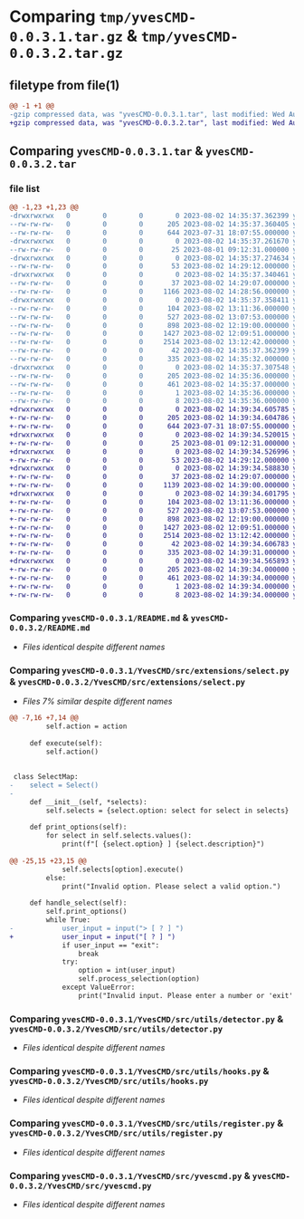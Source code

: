 # Comparing `tmp/yvesCMD-0.0.3.1.tar.gz` & `tmp/yvesCMD-0.0.3.2.tar.gz`

## filetype from file(1)

```diff
@@ -1 +1 @@
-gzip compressed data, was "yvesCMD-0.0.3.1.tar", last modified: Wed Aug  2 14:35:37 2023, max compression
+gzip compressed data, was "yvesCMD-0.0.3.2.tar", last modified: Wed Aug  2 14:39:34 2023, max compression
```

## Comparing `yvesCMD-0.0.3.1.tar` & `yvesCMD-0.0.3.2.tar`

### file list

```diff
@@ -1,23 +1,23 @@
-drwxrwxrwx   0        0        0        0 2023-08-02 14:35:37.362399 yvesCMD-0.0.3.1/
--rw-rw-rw-   0        0        0      205 2023-08-02 14:35:37.360405 yvesCMD-0.0.3.1/PKG-INFO
--rw-rw-rw-   0        0        0      644 2023-07-31 18:07:55.000000 yvesCMD-0.0.3.1/README.md
-drwxrwxrwx   0        0        0        0 2023-08-02 14:35:37.261670 yvesCMD-0.0.3.1/YvesCMD/
--rw-rw-rw-   0        0        0       25 2023-08-01 09:12:31.000000 yvesCMD-0.0.3.1/YvesCMD/__init__.py
-drwxrwxrwx   0        0        0        0 2023-08-02 14:35:37.274634 yvesCMD-0.0.3.1/YvesCMD/src/
--rw-rw-rw-   0        0        0       53 2023-08-02 14:29:12.000000 yvesCMD-0.0.3.1/YvesCMD/src/__init__.py
-drwxrwxrwx   0        0        0        0 2023-08-02 14:35:37.340461 yvesCMD-0.0.3.1/YvesCMD/src/extensions/
--rw-rw-rw-   0        0        0       37 2023-08-02 14:29:07.000000 yvesCMD-0.0.3.1/YvesCMD/src/extensions/__init__.py
--rw-rw-rw-   0        0        0     1166 2023-08-02 14:28:56.000000 yvesCMD-0.0.3.1/YvesCMD/src/extensions/select.py
-drwxrwxrwx   0        0        0        0 2023-08-02 14:35:37.358411 yvesCMD-0.0.3.1/YvesCMD/src/utils/
--rw-rw-rw-   0        0        0      104 2023-08-02 13:11:36.000000 yvesCMD-0.0.3.1/YvesCMD/src/utils/__init__.py
--rw-rw-rw-   0        0        0      527 2023-08-02 13:07:53.000000 yvesCMD-0.0.3.1/YvesCMD/src/utils/detector.py
--rw-rw-rw-   0        0        0      898 2023-08-02 12:19:00.000000 yvesCMD-0.0.3.1/YvesCMD/src/utils/hooks.py
--rw-rw-rw-   0        0        0     1427 2023-08-02 12:09:51.000000 yvesCMD-0.0.3.1/YvesCMD/src/utils/register.py
--rw-rw-rw-   0        0        0     2514 2023-08-02 13:12:42.000000 yvesCMD-0.0.3.1/YvesCMD/src/yvescmd.py
--rw-rw-rw-   0        0        0       42 2023-08-02 14:35:37.362399 yvesCMD-0.0.3.1/setup.cfg
--rw-rw-rw-   0        0        0      335 2023-08-02 14:35:32.000000 yvesCMD-0.0.3.1/setup.py
-drwxrwxrwx   0        0        0        0 2023-08-02 14:35:37.307548 yvesCMD-0.0.3.1/yvesCMD.egg-info/
--rw-rw-rw-   0        0        0      205 2023-08-02 14:35:36.000000 yvesCMD-0.0.3.1/yvesCMD.egg-info/PKG-INFO
--rw-rw-rw-   0        0        0      461 2023-08-02 14:35:37.000000 yvesCMD-0.0.3.1/yvesCMD.egg-info/SOURCES.txt
--rw-rw-rw-   0        0        0        1 2023-08-02 14:35:36.000000 yvesCMD-0.0.3.1/yvesCMD.egg-info/dependency_links.txt
--rw-rw-rw-   0        0        0        8 2023-08-02 14:35:36.000000 yvesCMD-0.0.3.1/yvesCMD.egg-info/top_level.txt
+drwxrwxrwx   0        0        0        0 2023-08-02 14:39:34.605785 yvesCMD-0.0.3.2/
+-rw-rw-rw-   0        0        0      205 2023-08-02 14:39:34.604786 yvesCMD-0.0.3.2/PKG-INFO
+-rw-rw-rw-   0        0        0      644 2023-07-31 18:07:55.000000 yvesCMD-0.0.3.2/README.md
+drwxrwxrwx   0        0        0        0 2023-08-02 14:39:34.520015 yvesCMD-0.0.3.2/YvesCMD/
+-rw-rw-rw-   0        0        0       25 2023-08-01 09:12:31.000000 yvesCMD-0.0.3.2/YvesCMD/__init__.py
+drwxrwxrwx   0        0        0        0 2023-08-02 14:39:34.526996 yvesCMD-0.0.3.2/YvesCMD/src/
+-rw-rw-rw-   0        0        0       53 2023-08-02 14:29:12.000000 yvesCMD-0.0.3.2/YvesCMD/src/__init__.py
+drwxrwxrwx   0        0        0        0 2023-08-02 14:39:34.588830 yvesCMD-0.0.3.2/YvesCMD/src/extensions/
+-rw-rw-rw-   0        0        0       37 2023-08-02 14:29:07.000000 yvesCMD-0.0.3.2/YvesCMD/src/extensions/__init__.py
+-rw-rw-rw-   0        0        0     1139 2023-08-02 14:39:00.000000 yvesCMD-0.0.3.2/YvesCMD/src/extensions/select.py
+drwxrwxrwx   0        0        0        0 2023-08-02 14:39:34.601795 yvesCMD-0.0.3.2/YvesCMD/src/utils/
+-rw-rw-rw-   0        0        0      104 2023-08-02 13:11:36.000000 yvesCMD-0.0.3.2/YvesCMD/src/utils/__init__.py
+-rw-rw-rw-   0        0        0      527 2023-08-02 13:07:53.000000 yvesCMD-0.0.3.2/YvesCMD/src/utils/detector.py
+-rw-rw-rw-   0        0        0      898 2023-08-02 12:19:00.000000 yvesCMD-0.0.3.2/YvesCMD/src/utils/hooks.py
+-rw-rw-rw-   0        0        0     1427 2023-08-02 12:09:51.000000 yvesCMD-0.0.3.2/YvesCMD/src/utils/register.py
+-rw-rw-rw-   0        0        0     2514 2023-08-02 13:12:42.000000 yvesCMD-0.0.3.2/YvesCMD/src/yvescmd.py
+-rw-rw-rw-   0        0        0       42 2023-08-02 14:39:34.606783 yvesCMD-0.0.3.2/setup.cfg
+-rw-rw-rw-   0        0        0      335 2023-08-02 14:39:31.000000 yvesCMD-0.0.3.2/setup.py
+drwxrwxrwx   0        0        0        0 2023-08-02 14:39:34.565893 yvesCMD-0.0.3.2/yvesCMD.egg-info/
+-rw-rw-rw-   0        0        0      205 2023-08-02 14:39:34.000000 yvesCMD-0.0.3.2/yvesCMD.egg-info/PKG-INFO
+-rw-rw-rw-   0        0        0      461 2023-08-02 14:39:34.000000 yvesCMD-0.0.3.2/yvesCMD.egg-info/SOURCES.txt
+-rw-rw-rw-   0        0        0        1 2023-08-02 14:39:34.000000 yvesCMD-0.0.3.2/yvesCMD.egg-info/dependency_links.txt
+-rw-rw-rw-   0        0        0        8 2023-08-02 14:39:34.000000 yvesCMD-0.0.3.2/yvesCMD.egg-info/top_level.txt
```

### Comparing `yvesCMD-0.0.3.1/README.md` & `yvesCMD-0.0.3.2/README.md`

 * *Files identical despite different names*

### Comparing `yvesCMD-0.0.3.1/YvesCMD/src/extensions/select.py` & `yvesCMD-0.0.3.2/YvesCMD/src/extensions/select.py`

 * *Files 7% similar despite different names*

```diff
@@ -7,16 +7,14 @@
         self.action = action
 
     def execute(self):
         self.action()
 
 
 class SelectMap:
-    select = Select()
-
     def __init__(self, *selects):
         self.selects = {select.option: select for select in selects}
 
     def print_options(self):
         for select in self.selects.values():
             print(f"[ {select.option} ] {select.description}")
 
@@ -25,15 +23,15 @@
             self.selects[option].execute()
         else:
             print("Invalid option. Please select a valid option.")
 
     def handle_select(self):
         self.print_options()
         while True:
-            user_input = input("> [ ? ] ")
+            user_input = input("[ ? ] ")
             if user_input == "exit":
                 break
             try:
                 option = int(user_input)
                 self.process_selection(option)
             except ValueError:
                 print("Invalid input. Please enter a number or 'exit' to quit.")
```

### Comparing `yvesCMD-0.0.3.1/YvesCMD/src/utils/detector.py` & `yvesCMD-0.0.3.2/YvesCMD/src/utils/detector.py`

 * *Files identical despite different names*

### Comparing `yvesCMD-0.0.3.1/YvesCMD/src/utils/hooks.py` & `yvesCMD-0.0.3.2/YvesCMD/src/utils/hooks.py`

 * *Files identical despite different names*

### Comparing `yvesCMD-0.0.3.1/YvesCMD/src/utils/register.py` & `yvesCMD-0.0.3.2/YvesCMD/src/utils/register.py`

 * *Files identical despite different names*

### Comparing `yvesCMD-0.0.3.1/YvesCMD/src/yvescmd.py` & `yvesCMD-0.0.3.2/YvesCMD/src/yvescmd.py`

 * *Files identical despite different names*

